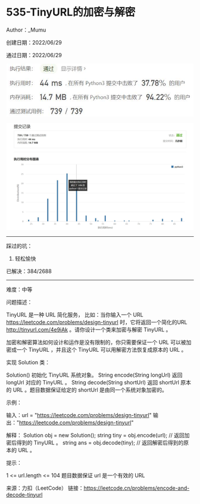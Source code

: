 # 535-TinyURL的加密与解密

Author：_Mumu

创建日期：2022/06/29

通过日期：2022/06/29

![](./通过截图2.jpg)

![](./通过截图1.jpg)

*****

踩过的坑：

1. 轻松愉快

已解决：384/2688

*****

难度：中等

问题描述：

TinyURL 是一种 URL 简化服务， 比如：当你输入一个 URL https://leetcode.com/problems/design-tinyurl 时，它将返回一个简化的URL http://tinyurl.com/4e9iAk 。请你设计一个类来加密与解密 TinyURL 。

加密和解密算法如何设计和运作是没有限制的，你只需要保证一个 URL 可以被加密成一个 TinyURL ，并且这个 TinyURL 可以用解密方法恢复成原本的 URL 。

实现 Solution 类：

Solution() 初始化 TinyURL 系统对象。
String encode(String longUrl) 返回 longUrl 对应的 TinyURL 。
String decode(String shortUrl) 返回 shortUrl 原本的 URL 。题目数据保证给定的 shortUrl 是由同一个系统对象加密的。


示例：

输入：url = "https://leetcode.com/problems/design-tinyurl"
输出："https://leetcode.com/problems/design-tinyurl"

解释：
Solution obj = new Solution();
string tiny = obj.encode(url); // 返回加密后得到的 TinyURL 。
string ans = obj.decode(tiny); // 返回解密后得到的原本的 URL 。


提示：

1 <= url.length <= 104
题目数据保证 url 是一个有效的 URL

来源：力扣（LeetCode）
链接：https://leetcode.cn/problems/encode-and-decode-tinyurl
